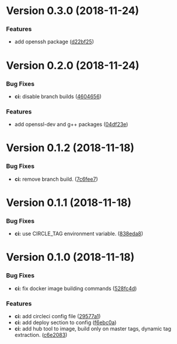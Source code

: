 # Version 0.3.0 (2018-11-24)


### Features

* add openssh package ([d22bf25](https://github.com/daniloarcidiacono/ci-java-node/commit/d22bf25))



# Version 0.2.0 (2018-11-24)


### Bug Fixes

* **ci:** disable branch builds ([4604656](https://github.com/daniloarcidiacono/ci-java-node/commit/4604656))


### Features

* add openssl-dev and g++ packages ([04df23e](https://github.com/daniloarcidiacono/ci-java-node/commit/04df23e))



# Version 0.1.2 (2018-11-18)


### Bug Fixes

* **ci:** remove branch build. ([7c6fee7](https://github.com/daniloarcidiacono/ci-java-node/commit/7c6fee7))



# Version 0.1.1 (2018-11-18)


### Bug Fixes

* **ci:** use CIRCLE_TAG environment variable. ([838eda8](https://github.com/daniloarcidiacono/ci-java-node/commit/838eda8))



# Version 0.1.0 (2018-11-18)


### Bug Fixes

* **ci:** fix docker image building commands ([528fc4d](https://github.com/daniloarcidiacono/ci-java-node/commit/528fc4d))


### Features

* **ci:** add circleci config file ([29577a1](https://github.com/daniloarcidiacono/ci-java-node/commit/29577a1))
* **ci:** add deploy section to config ([f6ebc0a](https://github.com/daniloarcidiacono/ci-java-node/commit/f6ebc0a))
* **ci:** add hub tool to image, build only on master tags, dynamic tag extraction. ([c6e2083](https://github.com/daniloarcidiacono/ci-java-node/commit/c6e2083))


